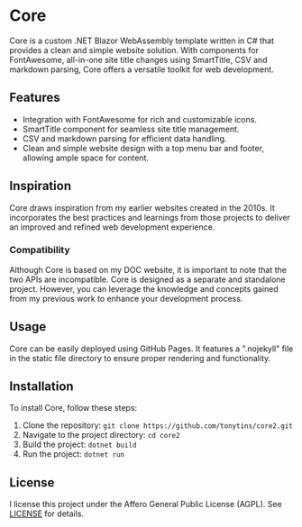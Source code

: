 # Core

Core is a custom .NET Blazor WebAssembly template written in C# that provides a clean and simple website solution. With components for FontAwesome, all-in-one site title changes using SmartTitle, CSV and markdown parsing, Core offers a versatile toolkit for web development. 

## Features

- Integration with FontAwesome for rich and customizable icons.
- SmartTitle component for seamless site title management.
- CSV and markdown parsing for efficient data handling.
- Clean and simple website design with a top menu bar and footer, allowing ample space for content.

## Inspiration

Core draws inspiration from my earlier websites created in the 2010s. It incorporates the best practices and learnings from those projects to deliver an improved and refined web development experience.

### Compatibility

Although Core is based on my DOC website, it is important to note that the two APIs are incompatible. Core is designed as a separate and standalone project. However, you can leverage the knowledge and concepts gained from my previous work to enhance your development process.

## Usage

Core can be easily deployed using GitHub Pages. It features a ".nojekyll" file in the static file directory to ensure proper rendering and functionality.

<!-- ## Contributing

Contributions to Core are welcome and appreciated. If you would like to contribute, please follow the guidelines outlined in [CONTRIBUTING](CONTRIBUTING.md).

Thank you for considering Core for your web development needs. If you encounter any issues or have any questions, please don't hesitate to open an issue or reach out to me. -->

## Installation

To install Core, follow these steps:

1. Clone the repository: `git clone https://github.com/tonytins/core2.git`
2. Navigate to the project directory: `cd core2`
3. Build the project: `dotnet build`
4. Run the project: `dotnet run`

<!-- For additional information and detailed instructions, refer to the [INSTALLATION](INSTALLATION.md) guide. -->

## License

I license this project under the Affero General Public License (AGPL). See [LICENSE](LICENSE) for details.